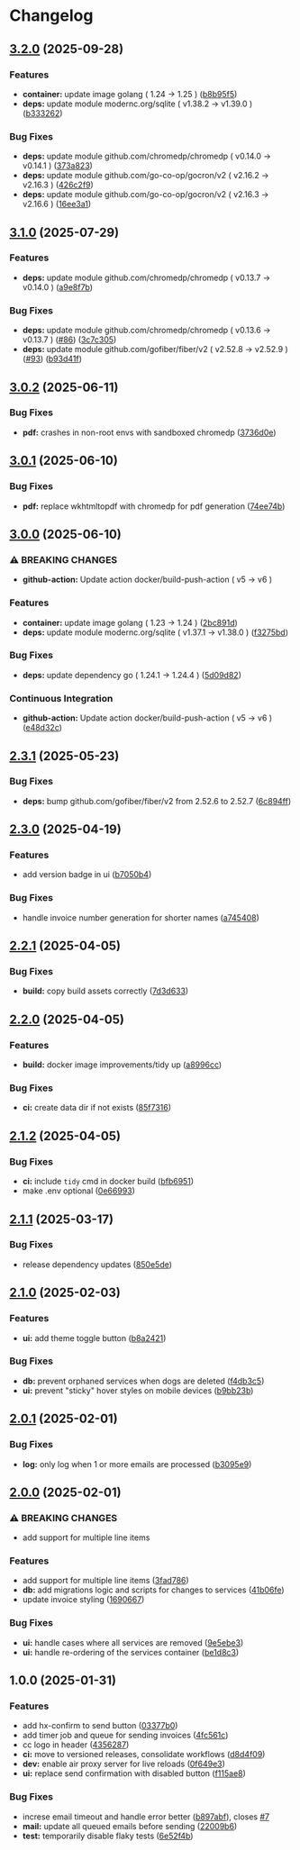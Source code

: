 # Changelog

## [3.2.0](https://github.com/scottmckendry/ccinvoice/compare/v3.1.0...v3.2.0) (2025-09-28)


### Features

* **container:** update image golang ( 1.24 → 1.25 ) ([b8b95f5](https://github.com/scottmckendry/ccinvoice/commit/b8b95f560862c6391cede92094355c56c7bcd5d2))
* **deps:** update module modernc.org/sqlite ( v1.38.2 → v1.39.0 ) ([b333262](https://github.com/scottmckendry/ccinvoice/commit/b33326206da3e6887831df3cadab96e480500bf0))


### Bug Fixes

* **deps:** update module github.com/chromedp/chromedp ( v0.14.0 → v0.14.1 ) ([373a823](https://github.com/scottmckendry/ccinvoice/commit/373a823e8eb0748197e5749b1b09def8e9adb2fe))
* **deps:** update module github.com/go-co-op/gocron/v2 ( v2.16.2 → v2.16.3 ) ([426c2f9](https://github.com/scottmckendry/ccinvoice/commit/426c2f9a9c5ef0b5f8f405abe82abc99f3d13daf))
* **deps:** update module github.com/go-co-op/gocron/v2 ( v2.16.3 → v2.16.6 ) ([16ee3a1](https://github.com/scottmckendry/ccinvoice/commit/16ee3a1e129adc817569df674b40704089bee940))

## [3.1.0](https://github.com/scottmckendry/ccinvoice/compare/v3.0.2...v3.1.0) (2025-07-29)


### Features

* **deps:** update module github.com/chromedp/chromedp ( v0.13.7 → v0.14.0 ) ([a9e8f7b](https://github.com/scottmckendry/ccinvoice/commit/a9e8f7b50c0a0af23d399672d7cb35b9a3d7a692))


### Bug Fixes

* **deps:** update module github.com/chromedp/chromedp ( v0.13.6 → v0.13.7 ) ([#86](https://github.com/scottmckendry/ccinvoice/issues/86)) ([3c7c305](https://github.com/scottmckendry/ccinvoice/commit/3c7c305128e0a563204048b3896fd2f82c37f4a1))
* **deps:** update module github.com/gofiber/fiber/v2 ( v2.52.8 → v2.52.9 ) ([#93](https://github.com/scottmckendry/ccinvoice/issues/93)) ([b93d41f](https://github.com/scottmckendry/ccinvoice/commit/b93d41f349bb0a03fe58f7886b3e6be9c4b2b9f3))

## [3.0.2](https://github.com/scottmckendry/ccinvoice/compare/v3.0.1...v3.0.2) (2025-06-11)


### Bug Fixes

* **pdf:** crashes in non-root envs with sandboxed chromedp ([3736d0e](https://github.com/scottmckendry/ccinvoice/commit/3736d0efdfbd5aeae89c954ae7d70729723c2b82))

## [3.0.1](https://github.com/scottmckendry/ccinvoice/compare/v3.0.0...v3.0.1) (2025-06-10)


### Bug Fixes

* **pdf:** replace wkhtmltopdf with chromedp for pdf generation ([74ee74b](https://github.com/scottmckendry/ccinvoice/commit/74ee74bed4edebf2233a0d3ae2a9fa80571b838f))

## [3.0.0](https://github.com/scottmckendry/ccinvoice/compare/v2.3.1...v3.0.0) (2025-06-10)


### ⚠ BREAKING CHANGES

* **github-action:** Update action docker/build-push-action ( v5 → v6 )

### Features

* **container:** update image golang ( 1.23 → 1.24 ) ([2bc891d](https://github.com/scottmckendry/ccinvoice/commit/2bc891d524ba56b60b8370b35721dcc06c984b47))
* **deps:** update module modernc.org/sqlite ( v1.37.1 → v1.38.0 ) ([f3275bd](https://github.com/scottmckendry/ccinvoice/commit/f3275bdacc4da2b477cbe686ee74c0c4e726cfbf))


### Bug Fixes

* **deps:** update dependency go ( 1.24.1 → 1.24.4 ) ([5d09d82](https://github.com/scottmckendry/ccinvoice/commit/5d09d827775bf75ff19a3ae4f925c8bfcc2830bd))


### Continuous Integration

* **github-action:** Update action docker/build-push-action ( v5 → v6 ) ([e48d32c](https://github.com/scottmckendry/ccinvoice/commit/e48d32c686553d71209d3bb448d7e58258308585))

## [2.3.1](https://github.com/scottmckendry/ccinvoice/compare/v2.3.0...v2.3.1) (2025-05-23)


### Bug Fixes

* **deps:** bump github.com/gofiber/fiber/v2 from 2.52.6 to 2.52.7 ([6c894ff](https://github.com/scottmckendry/ccinvoice/commit/6c894ffc0960adf1d33b938ee78fe722eddb7eb3))

## [2.3.0](https://github.com/scottmckendry/ccinvoice/compare/v2.2.1...v2.3.0) (2025-04-19)


### Features

* add version badge in ui ([b7050b4](https://github.com/scottmckendry/ccinvoice/commit/b7050b4dc8f7393602bfa8f56362b6f6195bb40f))


### Bug Fixes

* handle invoice number generation for shorter names ([a745408](https://github.com/scottmckendry/ccinvoice/commit/a7454082ad76eb0d8dfd46c0247dbb5ddbcf4aed))

## [2.2.1](https://github.com/scottmckendry/ccinvoice/compare/v2.2.0...v2.2.1) (2025-04-05)


### Bug Fixes

* **build:** copy build assets correctly ([7d3d633](https://github.com/scottmckendry/ccinvoice/commit/7d3d63349a7ed314055c4cbb35b93de0bd1166eb))

## [2.2.0](https://github.com/scottmckendry/ccinvoice/compare/v2.1.2...v2.2.0) (2025-04-05)


### Features

* **build:** docker image improvements/tidy up ([a8996cc](https://github.com/scottmckendry/ccinvoice/commit/a8996cc4b2d54f904cf38d52464347c403a1a72d))


### Bug Fixes

* **ci:** create data dir if not exists ([85f7316](https://github.com/scottmckendry/ccinvoice/commit/85f7316abc64a092a1ff8e3417fee6b2d9f91995))

## [2.1.2](https://github.com/scottmckendry/ccinvoice/compare/v2.1.1...v2.1.2) (2025-04-05)


### Bug Fixes

* **ci:** include `tidy` cmd in docker build ([bfb6951](https://github.com/scottmckendry/ccinvoice/commit/bfb6951d6bc79bb4a59503ef2679bd354fd4cbc8))
* make .env optional ([0e66993](https://github.com/scottmckendry/ccinvoice/commit/0e6699384edb31848164b171abc4e60ef9f452ea))

## [2.1.1](https://github.com/scottmckendry/ccinvoice/compare/v2.1.0...v2.1.1) (2025-03-17)


### Bug Fixes

* release dependency updates ([850e5de](https://github.com/scottmckendry/ccinvoice/commit/850e5dea8614e2b5da11de6f0fda4a74ae8f0a33))

## [2.1.0](https://github.com/scottmckendry/ccinvoice/compare/v2.0.1...v2.1.0) (2025-02-03)


### Features

* **ui:** add theme toggle button ([b8a2421](https://github.com/scottmckendry/ccinvoice/commit/b8a2421f433f7692d2e0568eeebffba5481e1dfc))


### Bug Fixes

* **db:** prevent orphaned services when dogs are deleted ([f4db3c5](https://github.com/scottmckendry/ccinvoice/commit/f4db3c5e51b18acaafcb39506bf462df0daf96b6))
* **ui:** prevent "sticky" hover styles on mobile devices ([b9bb23b](https://github.com/scottmckendry/ccinvoice/commit/b9bb23b18b8bffde9f835627d1dfe200b2860063))

## [2.0.1](https://github.com/scottmckendry/ccinvoice/compare/v2.0.0...v2.0.1) (2025-02-01)


### Bug Fixes

* **log:** only log when 1 or more emails are processed ([b3095e9](https://github.com/scottmckendry/ccinvoice/commit/b3095e92a111ccdd6f0a3b81cb89786b59ae3138))

## [2.0.0](https://github.com/scottmckendry/ccinvoice/compare/v1.0.0...v2.0.0) (2025-02-01)


### ⚠ BREAKING CHANGES

* add support for multiple line items

### Features

* add support for multiple line items ([3fad786](https://github.com/scottmckendry/ccinvoice/commit/3fad7867e19e682f32abf7055ec17bfe2d6ade0f))
* **db:** add migrations logic and scripts for changes to services ([41b06fe](https://github.com/scottmckendry/ccinvoice/commit/41b06fedf50bde116f8592a98fa266e7cf27b3f1))
* update invoice styling ([1690667](https://github.com/scottmckendry/ccinvoice/commit/1690667846535b1a7330d52664e0a18883dc4587))


### Bug Fixes

* **ui:** handle cases where all services are removed ([9e5ebe3](https://github.com/scottmckendry/ccinvoice/commit/9e5ebe357a5bcef394f425a78a197896ce664216))
* **ui:** handle re-ordering of the services container ([be1d8c3](https://github.com/scottmckendry/ccinvoice/commit/be1d8c3a4ca8153f102a0b18b6893792c8cd2cec))

## 1.0.0 (2025-01-31)


### Features

* add hx-confirm to send button ([03377b0](https://github.com/scottmckendry/ccinvoice/commit/03377b0e919c225db4fc668d8ecbac29afc3d012))
* add timer job and queue for sending invoices ([4fc561c](https://github.com/scottmckendry/ccinvoice/commit/4fc561ccd8b3e0a9cd1f89d441baeb2e0677746a))
* cc logo in header ([4356287](https://github.com/scottmckendry/ccinvoice/commit/43562871d7624bb81f1b6201d02de398c9d9a38c))
* **ci:** move to versioned releases, consolidate workflows ([d8d4f09](https://github.com/scottmckendry/ccinvoice/commit/d8d4f09a46a0c7fce81bf19cbe6bec8795139da2))
* **dev:** enable air proxy server for live reloads ([0f649e3](https://github.com/scottmckendry/ccinvoice/commit/0f649e3c9182af01c81db2030a5d5ce8e5426099))
* **ui:** replace send confirmation with disabled button ([f115ae8](https://github.com/scottmckendry/ccinvoice/commit/f115ae8bda3310a68430d7114f32fe47fae9346f))


### Bug Fixes

* increse email timeout and handle error better ([b897abf](https://github.com/scottmckendry/ccinvoice/commit/b897abfe7508cbc230fe2086a6f6b0702a19029e)), closes [#7](https://github.com/scottmckendry/ccinvoice/issues/7)
* **mail:** update all queued emails before sending ([22009b6](https://github.com/scottmckendry/ccinvoice/commit/22009b6c3f31a8201165a8955f5a1ac64af180a7))
* **test:** temporarily disable flaky tests ([6e52f4b](https://github.com/scottmckendry/ccinvoice/commit/6e52f4bcb1a8651e98fd536de0d1bd49c27fb530))
